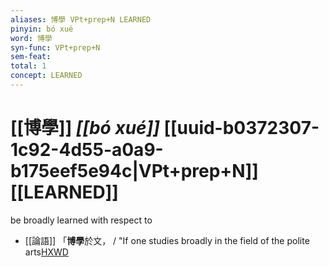```yaml
---
aliases: 博學 VPt+prep+N LEARNED
pinyin: bó xué
word: 博學
syn-func: VPt+prep+N
sem-feat: 
total: 1
concept: LEARNED 
---
```

# [[博學]] *[[bó xué]]*  [[uuid-b0372307-1c92-4d55-a0a9-b175eef5e94c|VPt+prep+N]] [[LEARNED]]
be broadly learned with respect to
 - [[論語]] 「**博學**於文， / "If one studies broadly in the field of the polite arts[HXWD](https://hxwd.org/textview.html?location=KR1h0004_tls_012-26a.3)